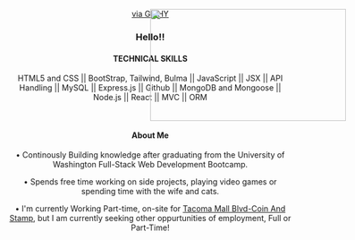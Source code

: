 <div name="Web-Developer">
<div align="center"><img src="https://media.giphy.com/media/fQZX2aoRC1Tqw/giphy.gif" width="350" height="200"       style="position:absolute" frameBorder="0" class="giphy-embed"/><p><a href="https://media.giphy.com/media/fQZX2aoRC1Tqw/giphy.gif">via GIPHY</a></p></div>




<div align="center">
  <h3> Hello!! </h3>
  <h4 name="Technical-Skills">TECHNICAL SKILLS</h4>
  <p> HTML5 and CSS || BootStrap, Tailwind, Bulma || JavaScript || JSX || API Handling || MySQL || Express.js || Github || MongoDB      and Mongoose || Node.js || React || MVC || ORM</p>
  <br/>
  <h4>About Me</h4> 
  <article>
    <p>• Continously Building knowledge after graduating from the University of Washington Full-Stack Web Development Bootcamp.</p>
    <p>• Spends free time working on side projects, playing video games or spending time with the wife and cats.</p>
    <p>• I'm currently Working Part-time, on-site for <a href=https://tacomacoin.com>Tacoma Mall Blvd-Coin And Stamp</a>, but I am currently seeking other oppurtunities of employment, Full or Part-Time!</p>
</div>
 
